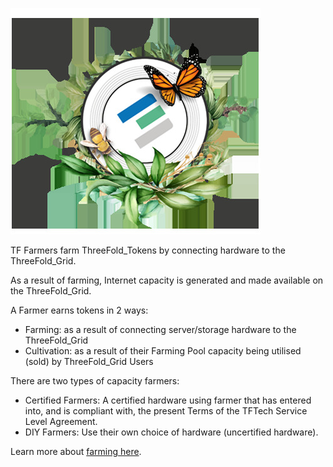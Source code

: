 ![](img/whatisafarmer.jpg)

TF Farmers farm ThreeFold_Tokens by connecting hardware to the ThreeFold_Grid.

As a result of farming, Internet capacity is generated and made available on the ThreeFold_Grid.

A Farmer earns tokens in 2 ways:

- Farming: as a result of connecting server/storage hardware to the ThreeFold_Grid
- Cultivation: as a result of their Farming Pool capacity being utilised (sold) by ThreeFold_Grid Users

There are two types of capacity farmers:

- Certified Farmers: A certified hardware using farmer that has entered into, and is compliant with, the present Terms of the TFTech Service Level Agreement.
- DIY Farmers: Use their own choice of hardware (uncertified hardware).

Learn more about [farming here](farming_intro).
